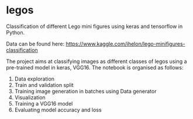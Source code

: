 # legos
Classification of different Lego mini figures using keras and tensorflow in Python.

Data can be found here:
https://www.kaggle.com/ihelon/lego-minifigures-classification

The project aims at classifying images as different classes of legos using a pre-trained model in keras, VGG16.
The notebook is organised as follows:

1. Data exploration
2. Train and validation split
3. Training image generation in batches using Data generator
4. Visualization
5. Training a VGG16 model
6. Evaluating model accuracy and loss
